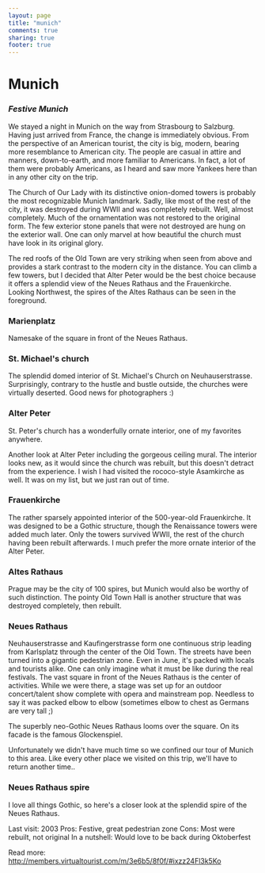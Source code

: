 ```yaml
---
layout: page
title: "munich"
comments: true
sharing: true
footer: true
---
```

<h1>Munich</h1>
<h3><em>Festive Munich</em></h3>

We stayed a night in Munich on the way from Strasbourg to Salzburg. Having just arrived from France, the change is immediately obvious. From the perspective of an American tourist, the city is big, modern, bearing more resemblance to American city. The people are casual in attire and manners, down-to-earth, and more familiar to Americans. In fact, a lot of them were probably Americans, as I heard and saw more Yankees here than in any other city on the trip.

The Church of Our Lady with its distinctive onion-domed towers is probably the most recognizable Munich landmark. Sadly, like most of the rest of the city, it was destroyed during WWII and was completely rebuilt. Well, almost completely. Much of the ornamentation was not restored to the original form. The few exterior stone panels that were not destroyed are hung on the exterior wall. One can only marvel at how beautiful the church must have look in its original glory.

The red roofs of the Old Town are very striking when seen from above and provides a stark contrast to the modern city in the distance. You can climb a few towers, but I decided that Alter Peter would be the best choice because it offers a splendid view of the Neues Rathaus and the Frauenkirche. Looking Northwest, the spires of the Altes Rathaus can be seen in the foreground.

<h3>Marienplatz</h3>
Namesake of the square in front of the Neues Rathaus.

<h3>St. Michael's church</h3>
The splendid domed interior of St. Michael's Church on Neuhauserstrasse. Surprisingly, contrary to the hustle and bustle outside, the churches were virtually deserted. Good news for photographers :)

<h3>Alter Peter</h3>

St. Peter's church has a wonderfully ornate interior, one of my favorites anywhere.

Another look at Alter Peter including the gorgeous ceiling mural. The interior looks new, as it would since the church was rebuilt, but this doesn't detract from the experience. I wish I had visited the rococo-style Asamkirche as well. It was on my list, but we just ran out of time.

<h3>Frauenkirche</h3>
The rather sparsely appointed interior of the 500-year-old Frauenkirche. It was designed to be a Gothic structure, though the Renaissance towers were added much later. Only the towers survived WWII, the rest of the church having been rebuilt afterwards. I much prefer the more ornate interior of the Alter Peter.

<h3>Altes Rathaus</h3>
Prague may be the city of 100 spires, but Munich would also be worthy of such distinction. The pointy Old Town Hall is another structure that was destroyed completely, then rebuilt.

<h3>Neues Rathaus</h3>

Neuhauserstrasse and Kaufingerstrasse form one continuous strip leading from Karlsplatz through the center of the Old Town. The streets have been turned into a gigantic pedestrian zone. Even in June, it's packed with locals and tourists alike. One can only imagine what it must be like during the real festivals. The vast square in front of the Neues Rathaus is the center of activities. While we were there, a stage was set up for an outdoor concert/talent show complete with opera and mainstream pop. Needless to say it was packed elbow to elbow (sometimes elbow to chest as Germans are very tall ;)

The superbly neo-Gothic Neues Rathaus looms over the square. On its facade is the famous Glockenspiel.

Unfortunately we didn't have much time so we confined our tour of Munich to this area. Like every other place we visited on this trip, we'll have to return another time..

<h3>Neues Rathaus spire</h3>
I love all things Gothic, so here's a closer look at the splendid spire of the Neues Rathaus.

Last visit: 2003
Pros: Festive, great pedestrian zone
Cons: Most were rebuilt, not original
In a nutshell: Would love to be back during Oktoberfest


Read more: http://members.virtualtourist.com/m/3e6b5/8f0f/#ixzz24Fl3k5Ko